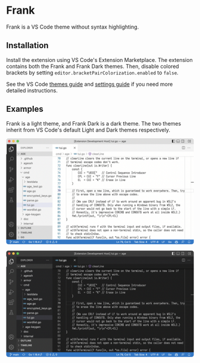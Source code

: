 # Frank
Frank is a VS Code theme without syntax highlighting.

## Installation
Install the extension using VS Code's Extension Marketplace. The extension
contains both the Frank and Frank Dark themes. Then, disable colored brackets
by setting `editor.bracketPairColorization.enabled` to `false`.

See the VS Code [themes guide][0] and [settings guide][1] if you need more
detailed instructions.

## Examples
Frank is a light theme, and Frank Dark is a dark theme. The two themes inherit
from VS Code's default Light and Dark themes respectively.

![A VS Code window using the Frank theme to show Go code.][2]

![A VS Code window using the Frank Dark theme to show Go code.][3]

[0]: https://code.visualstudio.com/docs/getstarted/themes
[1]: https://code.visualstudio.com/docs/getstarted/settings
[2]: https://raw.githubusercontent.com/clfs/frank/main/images/frank-screenshot.png
[3]: https://raw.githubusercontent.com/clfs/frank/main/images/frank-dark-screenshot.png